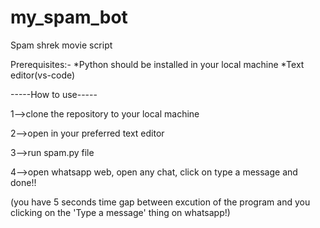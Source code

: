 # my_spam_bot
 Spam shrek movie script


Prerequisites:-
*Python should be installed in your local machine
*Text editor(vs-code)

-----How to use-----

1-->clone the repository to your local machine

2-->open in your preferred text editor

3-->run spam.py file

4-->open whatsapp web, open any chat, click on type a message and done!!

(you have 5 seconds time gap between excution of the program and you clicking on the 'Type a message' thing on whatsapp!) 
